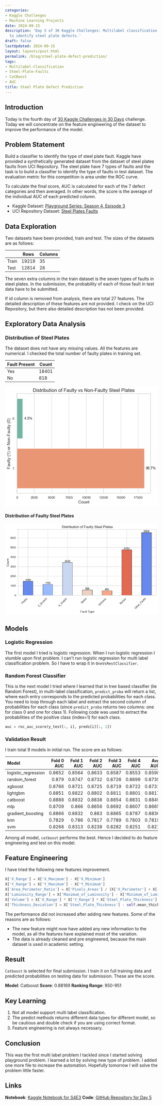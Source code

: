 ```yaml
---
categories:
- Kaggle Challenges
- Machine Learning Projects
date: 2024-09-15
description: 'Day 5 of 30 Kaggle Challenges: Multilabel classification using CatBoost
  to identify steel plate defects.'
draft: false
lastUpdated: 2024-09-15
layout: layouts/post.html
permalink: /blog/steel-plate-defect-prediction/
tags:
- Multilabel-Classification
- Steel-Plate-Faults
- CatBoost
- AUC
title: Steel Plate Defect Prediction
---
```


## Introduction

Today is the fourth day of [30 Kaggle Challenges in 30 Days](https://surajwate.com/projects/30-days-of-kaggle-challenges/) challenge. Today we will concentrate on the feature engineering of the dataset to improve the performance of the model.


## Problem Statement


Build a classifier to identify the type of steel plate fault. Kaggle have provided a synthetically generated dataset from the dataset of steel plates faults from UCI Repository. The steel plate have 7 types of faults and the task is to build a classifier to identify the type of faults in test dataset. The evaluation metric for this competition is area under the ROC curve. 

To calculate the final score, AUC is calculated for each of the 7 defect categories and then averaged. In other words, the score is the average of the individual AUC of each predicted column.

- Kaggle Dataset: [Playground Series: Season 4, Episode 3](https://www.kaggle.com/competitions/playground-series-s4e3/data)
- UCI Repository Dataset: [Steel Plates Faults](https://archive.ics.uci.edu/dataset/198/steel+plates+faults)



## Data Exploration


Two datasets have been provided, train and test. The sizes of the datasets are as follows:

|       | Rows  | Columns |
| ----- | ----- | ------- |
| Train | 19219 | 35      |
| Test  | 12814 | 28      |

The seven extra columns in the train dataset is the seven types of faults in steel plates. In the submission, the probability of each of those fault in test data have to be submitted.

If id column is removed from analysis, there are total 27 features. The detailed description of these features are not provided. I check on the UCI Repository, but there also detailed description has not been provided.


## Exploratory Data Analysis


### Distribution of Steel Plates


The dataset does not have any missing values. All the features are numerical. I checked the total number of faulty plates in training set. 

| Fault Present | Count |
| ------------- | ----- |
| Yes           | 18401 |
| No            | 818   |

![Kaggle S4E3: Distribution of faulty steel plates](/assets/images/Kaggel-S4E3-Target-Distribution.png)


#### Distribution of Faulty Steel Plates



![Kaggle-S4E3: Distribution of faulty steel plates](/assets/images/Kaggle-S4E3-Distribution-of-Faulty-Steel-Plates.png)




## Models



### Logistic Regression

The first model I tried is logistic regression. When I run logistic regression I stumble upon first problem. I can't run logistic regression for multi label classification problem. So I have to wrap it in `OneVsRestClassifier`. 


### Random Forest Classifier


This is the next model I tried where I learned that in tree based classifier (lie Random Forest), in multi-label classification, `predict_proba` will return a list, where each entry corresponds to the predicted probabilities for each class. You need to loop through each label and extract the second column of probabilities for each class (since `predict_proba` returns two columns: one for class 0 and one for class 1). Following code was used to extract the probabilities of the positive class (index=1) for each class.

```python
auc = roc_auc_score(y_test[:, i], preds[i][:, 1])
```


### Validation Result


I train total 9 models in initial run. The score are as follows:

| Model               |   Fold 0 AUC |   Fold 1 AUC |   Fold 2 AUC |   Fold 3 AUC |   Fold 4 AUC |   Avg AUC |   Avg Time (seconds) |
|:--------------------|-------------:|-------------:|-------------:|-------------:|-------------:|----------:|---------------------:|
| logistic_regression |       0.8652 |       0.8564 |       0.8633 |       0.8587 |       0.8553 |    0.8598 |                 0.32 |
| random_forest       |       0.879  |       0.8747 |       0.8732 |       0.8726 |       0.8699 |    0.8739 |                 7.75 |
| xgboost             |       0.8766 |       0.8721 |       0.8725 |       0.8719 |       0.8722 |    0.8731 |                 1.18 |
| lightgbm            |       0.8851 |       0.8822 |       0.8802 |       0.8811 |       0.8801 |    0.8817 |                 1.04 |
| catboost            |       0.8888 |       0.8832 |       0.8838 |       0.8854 |       0.8831 |    0.8849 |                60.02 |
| mlp                 |       0.8709 |       0.866  |       0.8656 |       0.8692 |       0.8607 |    0.8665 |                30.3  |
| gradient_boosting   |       0.8866 |       0.8832 |       0.883  |       0.8865 |       0.8787 |    0.8836 |                34.72 |
| knn                 |       0.7829 |       0.786  |       0.7817 |       0.7789 |       0.7803 |    0.7819 |                 0.69 |
| svm                 |       0.8268 |       0.8313 |       0.8238 |       0.8282 |       0.8251 |    0.827  |               163.8  |

Among all model, `catboost` performs the best. Hence I decided to do feature engineering and test on this model.

## Feature Engineering

I have tried the following new features improvement.

```python
X['X_Range'] = X['X_Maximum'] - X['X_Minimum']
X['Y_Range'] = X['Y_Maximum'] - X['Y_Minimum']
X['Area_Perimeter_Ratio'] = X['Pixels_Areas'] / (X['X_Perimeter'] + X['Y_Perimeter'])
X['Luminosity_Range'] = X['Maximum_of_Luminosity'] - X['Minimum_of_Luminosity']
X['Volume'] = X['X_Range'] * X['Y_Range'] * X['Steel_Plate_Thickness']
X['Thickness_Deviation'] = X['Steel_Plate_Thickness'] - self.mean_thickness
```

The performance did not increased after adding new features. Some of the reasons are as follows:

- The new feature might now have added any new information to the model, as all the features have explained most of the variation.
- The data is already cleaned and pre engineered, because the main dataset is used in academic setting.

## Result

`Catboost` is selected for final submission. I train it on full training data and predicted probabilities on testing data for submission. These are the score.


**Model**: Catboost
**Score**: 0.88169
**Ranking Range**: 950-951


## Key Learning

1. Not all model support multi label classification. 
2. The predict methods returns different data types for different model, so be cautious and double check if you are using correct format.
3. Feature engineering is not always necessary.


## Conclusion

This was the first multi label problem I tackled since I started solving playground problem. I learned a lot by solving new type of problem. I added one more file to increase the automation. Hopefully tomorrow I will solve the problem little faster.



## Links

**Notebook**: [Kaggle Notebook for S4E3](https://www.kaggle.com/code/surajwate/s4e3-streel-plate-defect)
**Code**: [GitHub Repository for Day 5](https://github.com/surajwate/S4E3-Steel-Plate-Defect-Prediction)